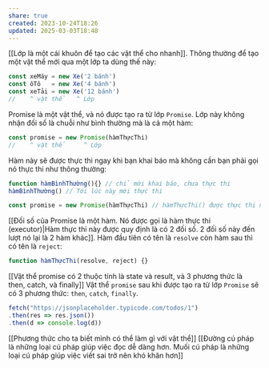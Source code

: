 ```yaml
---
share: true
created: 2023-10-24T18:26
updated: 2025-03-03T18:48
---
```

[[Lớp là một cái khuôn để tạo các vật thể cho nhanh]]. Thông thường để tạo một vật thể mới qua một lớp ta dùng thế này:
```js
const xeMáy = new Xe('2 bánh')
const ôTô   = new Xe('4 bánh')
const xeTải = new Xe('12 bánh')
//    ^ vật thể   ^ Lớp
```

Promise là một vật thể, và nó được tạo ra từ lớp `Promise`. Lớp này không nhận đối số là chuỗi như bình thường mà là cả một hàm:
```js
const promise = new Promise(hàmThựcThi)
//    ^ vật thể     ^ Lớp
```

Hàm này sẽ được thực thi ngay khi bạn khai báo mà không cần bạn phải gọi nó thực thi như thông thường:
```js
function hàmBìnhThường(){} // chỉ mới khai báo, chưa thực thi
hàmBìnhThường() // Tới lúc này mới thực thi

const promise = new Promise(hàmThựcThi) // hàmThựcThi() được thực thi ngay tại dòng này
```
[[Đối số của Promise là một hàm. Nó được gọi là hàm thực thi (executor)|Hàm thực thi này được quy định là có 2 đối số. 2 đối số này đến lượt nó lại là 2 hàm khác]]. Hàm đầu tiên có tên là `resolve` còn hàm sau thì có tên là `reject`:
```js
function hàmThựcThi(resolve, reject) {} 
```

[[Vật thể promise có 2 thuộc tính là state và result, và 3 phương thức là then, catch, và finally]]
Vật thể `promise` sau khi được tạo ra từ lớp `Promise` sẽ có 3 phương thức: `then`, `catch`, `finally`. 

```js
fetch("https://jsonplaceholder.typicode.com/todos/1")
.then(res => res.json())
.then(d => console.log(d))
```


[[Phương thức cho ta biết mình có thể làm gì với vật thể]]
[[Đường cú pháp là những loại cú pháp giúp việc đọc dễ dàng hơn. Muối cú pháp là những loại cú pháp giúp việc viết sai trở nên khó khăn hơn]]
